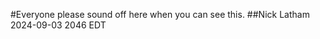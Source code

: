 #Everyone please sound off here when you can see this.
##Nick Latham 2024-09-03 2046 EDT
##
##
##
##
